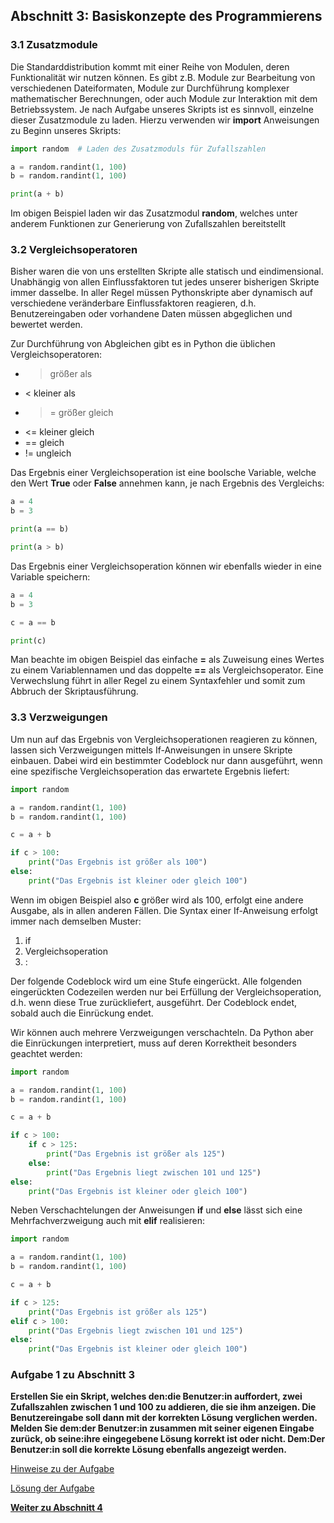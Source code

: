 ## Abschnitt 3: Basiskonzepte des Programmierens

### 3.1 Zusatzmodule

Die Standarddistribution kommt mit einer Reihe von Modulen, deren Funktionalität wir nutzen können. 
Es gibt z.B. Module zur Bearbeitung von verschiedenen Dateiformaten, Module zur Durchführung 
komplexer mathematischer Berechnungen, oder auch Module zur Interaktion mit dem Betriebssystem. 
Je nach Aufgabe unseres Skripts ist es sinnvoll, einzelne dieser Zusatzmodule zu laden. Hierzu 
verwenden wir **import** Anweisungen zu Beginn unseres Skripts:

```python
import random  # Laden des Zusatzmoduls für Zufallszahlen

a = random.randint(1, 100)
b = random.randint(1, 100)

print(a + b)
```

Im obigen Beispiel laden wir das Zusatzmodul **random**, welches unter anderem Funktionen zur 
Generierung von Zufallszahlen bereitstellt

### 3.2 Vergleichsoperatoren

Bisher waren die von uns erstellten Skripte alle statisch und eindimensional. 
Unabhängig von allen Einflussfaktoren tut jedes unserer bisherigen Skripte immer dasselbe. 
In aller Regel müssen Pythonskripte aber dynamisch auf verschiedene veränderbare Einflussfaktoren 
reagieren, d.h. Benutzereingaben oder vorhandene Daten müssen abgeglichen und bewertet werden.

Zur Durchführung von Abgleichen gibt es in Python die üblichen Vergleichsoperatoren:

* > größer als
* < kleiner als
* >= größer gleich
* <= kleiner gleich
* == gleich
* != ungleich

Das Ergebnis einer Vergleichsoperation ist eine boolsche Variable, welche den Wert **True** oder
**False** annehmen kann, je nach Ergebnis des Vergleichs:

```python
a = 4
b = 3

print(a == b)

print(a > b)
```

Das Ergebnis einer Vergleichsoperation können wir ebenfalls wieder in eine Variable speichern:

```python
a = 4
b = 3

c = a == b

print(c)
```

Man beachte im obigen Beispiel das einfache **=** als Zuweisung eines Wertes zu einem 
Variablennamen und das doppelte **==** als Vergleichsoperator. Eine Verwechslung führt in aller 
Regel zu einem Syntaxfehler und somit zum Abbruch der Skriptausführung.

### 3.3 Verzweigungen

Um nun auf das Ergebnis von Vergleichsoperationen reagieren zu können, lassen sich Verzweigungen 
mittels If-Anweisungen in unsere Skripte einbauen. Dabei wird ein bestimmter Codeblock nur dann 
ausgeführt, wenn eine spezifische Vergleichsoperation das erwartete Ergebnis liefert:

```python
import random

a = random.randint(1, 100)
b = random.randint(1, 100)

c = a + b

if c > 100:
    print("Das Ergebnis ist größer als 100")
else:
    print("Das Ergebnis ist kleiner oder gleich 100")
```

Wenn im obigen Beispiel also **c** größer wird als 100, erfolgt eine andere Ausgabe, als in allen 
anderen Fällen. Die Syntax einer If-Anweisung erfolgt immer nach demselben Muster:

1. if
2. Vergleichsoperation
3. :

Der folgende Codeblock wird um eine Stufe eingerückt. 
Alle folgenden eingerückten Codezeilen werden nur bei Erfüllung der Vergleichsoperation, d.h. wenn 
diese True zurückliefert, ausgeführt. Der Codeblock endet, sobald auch die Einrückung endet.

Wir können auch mehrere Verzweigungen verschachteln. Da Python aber die Einrückungen interpretiert,
muss auf deren Korrektheit besonders geachtet werden:

```python
import random

a = random.randint(1, 100)
b = random.randint(1, 100)

c = a + b

if c > 100:
    if c > 125:
        print("Das Ergebnis ist größer als 125")
    else:
        print("Das Ergebnis liegt zwischen 101 und 125")
else:
    print("Das Ergebnis ist kleiner oder gleich 100")
```

Neben Verschachtelungen der Anweisungen **if** und **else** lässt sich eine Mehrfachverzweigung 
auch mit **elif** realisieren:

```python
import random

a = random.randint(1, 100)
b = random.randint(1, 100)

c = a + b

if c > 125:
    print("Das Ergebnis ist größer als 125")
elif c > 100:
    print("Das Ergebnis liegt zwischen 101 und 125")
else:
    print("Das Ergebnis ist kleiner oder gleich 100")
```

### Aufgabe 1 zu Abschnitt 3

**Erstellen Sie ein Skript, welches den:die Benutzer:in auffordert, zwei Zufallszahlen zwischen 1 und 100 
zu addieren, die sie ihm anzeigen. Die Benutzereingabe soll dann mit der korrekten Lösung 
verglichen werden. Melden Sie dem:der Benutzer:in zusammen mit seiner eigenen Eingabe zurück, 
ob seine:ihre eingegebene Lösung korrekt ist oder nicht. Dem:Der Benutzer:in soll die korrekte Lösung ebenfalls 
angezeigt werden.**

[Hinweise zu der Aufgabe](part3_hints.md)

[Lösung der Aufgabe](part3_solution.md)

[**Weiter zu Abschnitt 4**](part4.md)
